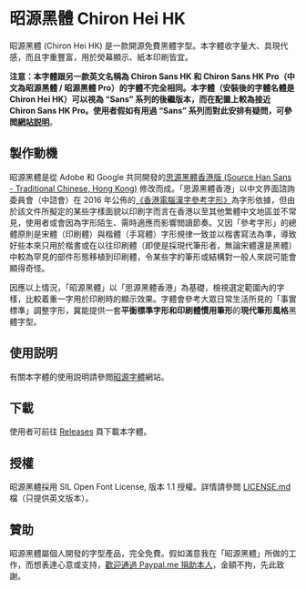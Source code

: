 昭源黑體 Chiron Hei HK
=======================

昭源黑體 (Chiron Hei HK) 是一款開源免費黑體字型。本字體收字量大、具現代感，而且字重豐富，用於熒幕顯示、紙本印刷皆宜。

**注意：本字體跟另一款英文名稱為 Chiron Sans HK 和 Chiron Sans HK Pro（中文為昭源黑體 / 昭源黑體 Pro）的字體不完全相同。本字體（安裝後的字體名體是 Chiron Hei HK）可以視為 “Sans” 系列的後繼版本，而在配置上較為接近 Chiron Sans HK Pro。使用者假如有用過 “Sans” 系列而對此安排有疑問，可參閲[網站説明](https://chiron-fonts.github.io/technical-details/chiron-sans-fonts-differences/)**。

## 製作動機

昭源黑體是從 Adobe 和 Google 共同開發的[思源黑體香港版 (Source Han Sans - Traditional Chinese, Hong Kong)](https://github.com/adobe-fonts/source-han-sans) 修改而成。「思源黑體香港」以中文界面諮詢委員會（中諮會）在 2016 年公佈的[《香港電腦漢字參考字形》](https://www.ccli.gov.hk/tc/download/reference_glyphs.html)為字形依據，但由於該文件所擬定的某些字樣面貌以印刷字而言在香港以至其他繁體中文地區並不常見，使用者或會因為字形陌生、需時適應而影響閲讀節奏。又因「參考字形」的總體原則是宋體（印刷體）與楷體（手寫體）字形規律一致並以楷書寫法為準，導致好些本來只用於楷書或在以往印刷體（即使是採現代筆形者，無論宋體還是黑體）中較為罕見的部件形態移植到印刷體，令某些字的筆形或結構對一般人來説可能會顯得奇怪。

因應以上情況，「昭源黑體」以「思源黑體香港」為基礎，檢視選定範圍內的字樣，比較着重一字用於印刷時的顯示效果。字體會參考大眾日常生活所見的「事實標準」調整字形，冀能提供一套**平衡標準字形和印刷體慣用筆形**的**現代筆形風格**黑體字型。

## 使用説明

有關本字體的使用説明請參閲[昭源字體](https://chiron-fonts.github.io/)網站。

## 下載

使用者可前往 [Releases](https://github.com/chiron-fonts/chiron-hei-hk/releases) 頁下載本字體。

## 授權

昭源黑體採用 SIL Open Font License, 版本 1.1 授權。詳情請參閲 [LICENSE.md](LICENSE.md) 檔（只提供英文版本）。

## 贊助

昭源黑體屬個人開發的字型產品，完全免費。假如滿意我在「昭源黑體」所做的工作，而想表達心意或支持，[歡迎通過 Paypal.me 捐助本人](https://www.paypal.com/paypalme/tamcyhk)，金額不拘，先此致謝。
